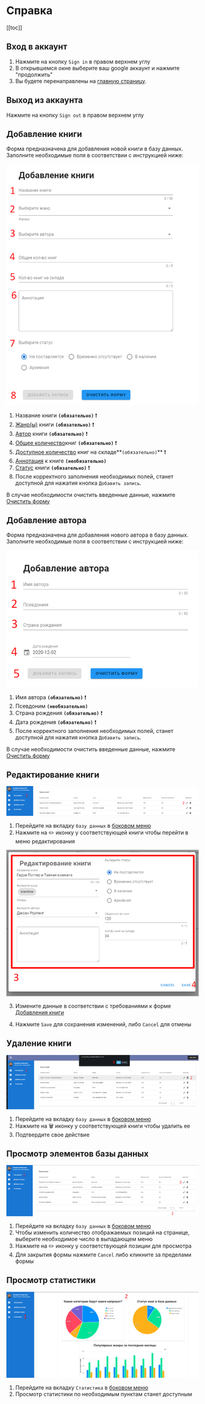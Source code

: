 # Справка

[[toc]]

## Вход в аккаунт

1. Нажмите на кнопку `Sign in` в правом верхнем углу
2. В открывшемся окне выберите ваш google аккаунт и нажмите "продолжить"
3. Вы будете перенаправлены на [главную страницу](./glossary.md#аккаунт-и-главное-меню).

## Выход из аккаунта
Нажмите на кнопку `Sign out` в правом верхнем углу

## Добавление книги

Форма предназначена для добавления новой книги в базу данных. Заполните необходимые поля в соответствии с инструкцией ниже:

![Добавление книги](./img/add_book.png)

1. Название книги **`(обязательно)`** :exclamation:
2. [Жанр(ы)](./glossary.md#жанр) книги **`(обязательно)`** :exclamation:
3. [Автор](./glossary.md#автор) книги **`(обязательно)`** :exclamation: 
4. [Общее количество](./glossary.md#количество-книг)книг **`(обязательно)`** :exclamation:
5. [Доступное количество](./glossary.md#количество-книг) книг на складе**`(обязательно)`** :exclamation:
6. [Аннотация](./glossary.md#аннотация) к книге **`(необязательно)`** 
7. [Статус](./glossary.md#статус) книги **`(обязательно)`** :exclamation:
8. После корректного заполнения необходимых полей, станет доступной для нажатия кнопка `Добавить запись`. 

В случае необходимости очистить введенные данные, нажмите [Очистить форму](./glossary.md#очистить-форму)


## Добавление автора

Форма предназначена для добавления нового автора в базу данных. Заполните необходимые поля в соответствии с инструкцией ниже:

![Добавление автора](./img/add_author.png)

1. Имя автора **`(обязательно)`** :exclamation:
2. Псевдоним **`(необязательно)`**
3. Страна рождения **`(обязательно)`** :exclamation: 
4. Дата рождения **`(обязательно)`** :exclamation:
5. После корректного заполнения необходимых полей, станет доступной для нажатия кнопка `Добавить запись`. 

В случае необходимости очистить введенные данные, нажмите [Очистить форму](./glossary.md#очистить-форму)

## Редактирование книги

![Редактирование книги](./img/edit_book1.png)

1. Перейдите на вкладку `базу данных` в [боковом меню](./glossary.md#боковое-меню)
2. Нажмите на :pencil2: иконку у соответствующей книги чтобы перейти в меню редактирования


![Редактирование книги](./img/edit_book2.png)

3. Измените данные в соответствии с требованиями к форме [Добавления книги](./glossary.md#добавление-книги)

4. Нажмите `Save` для сохранения изменений, либо `Cancel` для отмены

## Удаление книги

![Редактирование книги](./img/delete_book.png)

1. Перейдите на вкладку `базу данных` в [боковом меню](./glossary.md#боковое-меню)
2. Нажмите на :wastebasket: иконку у соответствующей книги чтобы удалить ее
3. Подтвердите свое действие

## Просмотр элементов базы данных

![Просмотр элементов базы данных](./img/watch_db.png)

1. Перейдите на вкладку `базу данных` в [боковом меню](./glossary.md#боковое-меню)
2. Чтобы изменить количество отображаемых позиций на странице, выберите необходимое число в выпадающем меню
3. Нажмите на :pencil2: иконку у соответствующей позиции для просмотра
4. Для закрытия формы нажмите `Cancel` либо кликните за пределами формы

## Просмотр статистики

![Просмотр статистики](./img/watch_stat.png)

1. Перейдите на вкладку `Статистика` в [боковом меню](./glossary.md#боковое-меню)
2. Просмотр статистики по необходимым пунктам станет доступным

